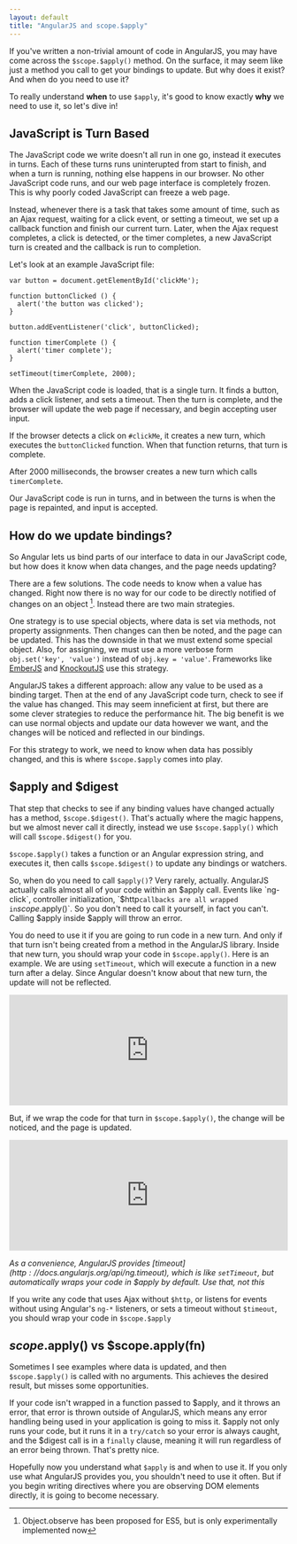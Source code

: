 ```yaml
---
layout: default
title: "AngularJS and scope.$apply"
---
```


If you've written a non-trivial amount of code in AngularJS, you may
have come across the `$scope.$apply()` method. On the surface, it may
seem like just a method you call to get your bindings to update. But
why does it exist? And when do you need to use it?

To really understand **when** to use `$apply`, it's good to know exactly **why**
we need to use it, so let's dive in!

## JavaScript is Turn Based

The JavaScript code we write doesn't all run in one go, instead it
executes in turns. Each of these turns runs uninterupted from start to
finish, and when a turn is running, nothing else happens in our
browser. No other JavaScript code runs, and our web page interface is
completely frozen. This is why poorly coded JavaScript can freeze a
web page.

Instead, whenever there is a task that takes some amount of time, such
as an Ajax request, waiting for a click event, or setting a timeout, we
set up a callback function and finish our current turn. Later, when the Ajax
request completes, a click is detected, or the timer completes, a new
JavaScript turn is created and the callback is run to completion.

Let's look at an example JavaScript file:

    var button = document.getElementById('clickMe');

    function buttonClicked () {
      alert('the button was clicked');
    }

    button.addEventListener('click', buttonClicked);

    function timerComplete () {
      alert('timer complete');
    }

    setTimeout(timerComplete, 2000);

When the JavaScript code is loaded, that is a single turn. It finds a
button, adds a click listener, and sets a timeout. Then the turn is
complete, and the browser will update the web page if necessary, and
begin accepting user input.

If the browser detects a click on `#clickMe`, it creates a new turn,
which executes the `buttonClicked` function. When that function returns,
that turn is complete.

After 2000 milliseconds, the browser creates a new turn which calls
`timerComplete`. 

Our JavaScript code is run in turns, and in between the turns is when
the page is repainted, and input is accepted.

## How do we update bindings?

So Angular lets us bind parts of our interface to data in our JavaScript
code, but how does it know when data changes, and the page needs
updating?

There are a few solutions. The code needs to know when a value has
changed. Right now there is no way for our code to be directly 
notified of changes on an object [^1]. Instead there are two main
strategies.

One strategy is to use special objects, where data is set via methods,
not property assignments. Then changes can then be noted, and the page can be
updated. This has the downside in that we must extend some special
object. Also, for assigning, we must use a more verbose form
`obj.set('key', 'value')` instead of  `obj.key = 'value'`. Frameworks
like [EmberJS](http://emberjs.org) and
[KnockoutJS](http://knockoutjs.org) use this strategy.

AngularJS takes a different approach: allow any value to be used as
a binding target. Then at the end of any JavaScript code turn, check to
see if the value has changed. This may seem inneficient at first, but
there are some clever strategies to reduce the performance hit. The big
benefit is we can use normal objects and update our data however we
want, and the changes will be noticed and reflected in our bindings.

For this strategy to work, we need to know when data has possibly
changed, and this is where `$scope.$apply` comes into play.

## $apply and $digest

That step that checks to see if  any binding values have changed actually
has a method, `$scope.$digest()`. That's actually where the magic
happens, but we almost never call it directly, instead we use
`$scope.$apply()` which will call `$scope.$digest()` for you.

`$scope.$apply()` takes a function or an Angular expression string, and
executes it, then calls `$scope.$digest()` to update any bindings or
watchers. 

So, when do you need to call `$apply()`? Very rarely, actually.
AngularJS actually calls almost all of your code within an $apply call.
Events like `ng-click`, controller initialization, `$http` callbacks are
all wrapped in `$scope.$apply()`. So you don't need to call it yourself,
in fact you can't. Calling $apply inside $apply will throw an error.

You do need to use it if you are going to run code in a new turn. And
only if that turn isn't being created from a method in the AngularJS
library.
Inside that new turn, you should wrap your code in `$scope.apply()`.
Here is an example. We are using `setTimeout`, which will execute a
function in a new turn after a delay. Since Angular doesn't know about
that new turn, the update will not be reflected.

<iframe style="width: 100%; height: 200px"
src="http://jsfiddle.net/xsPKK/1/embedded/js,html,result"
allowfullscreen="allowfullscreen" frameborder="0"> </iframe>

But, if we wrap the code for that turn in `$scope.$apply()`, the change
will be noticed, and the page is updated.

<iframe style="width: 100%; height: 200px"
src="http://jsfiddle.net/m3tsA/1/embedded/js,html,result"
allowfullscreen="allowfullscreen" frameborder="0"> </iframe>

_As a convenience, AngularJS provides
[$timeout](http://docs.angularjs.org/api/ng.$timeout), which is like
`setTimeout`, but automatically wraps your code in $apply by default. Use that,
not this_

If you write any code that uses Ajax without `$http`, or listens for
events without using Angular's `ng-*` listeners, or sets a timeout
without `$timeout`, you should wrap your code in `$scope.$apply`

## $scope.$apply() vs $scope.apply(fn)

Sometimes I see examples where data is updated, and then
`$scope.$apply()` is called with no arguments. This achieves the desired
result, but misses some opportunities.

If your code isn't wrapped in a function passed to $apply, and it throws
an error, that error is thrown outside of AngularJS, which means any error
handling being used in your application is going to miss it. $apply not
only runs your code, but it runs it in a `try/catch` so your error is
always caught, and the $digest call is in a `finally` clause, meaning it will
run regardless of an error being thrown. That's pretty nice.


Hopefully now you understand what `$apply` is and when to use it. If you
only use what AngularJS provides you, you shouldn't need to use it often. But
if you begin writing directives where you are observing DOM elements
directly, it is going to become necessary.

[^1]: Object.observe has been proposed for ES5, but is only
experimentally implemented now



